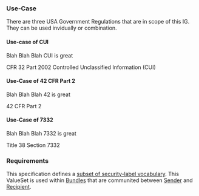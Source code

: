 ### Use-Case 
There are three USA Government Regulations that are in scope of this IG. They can be used invidually or combination.

#### Use-case of CUI
Blah Blah Blah CUI is great

CFR 32 Part 2002 Controlled Unclassified Information (CUI)

#### Use-Case of 42 CFR Part 2
Blah Blah Blah 42 is great

42 CFR Part 2

#### Use-Case of 7332
Blah Blah Blah 7332 is great

Title 38 Section 7332

### Requirements
This specification defines a [subset of security-label vocabulary](ValueSet-security-gov-regs-vs.html). This ValueSet is used within [Bundles](structuredefinition-security-gov-regs-bundle.html) that are communited between [Sender](sender-spec.html) and [Recipient](recipient-spec.html).
